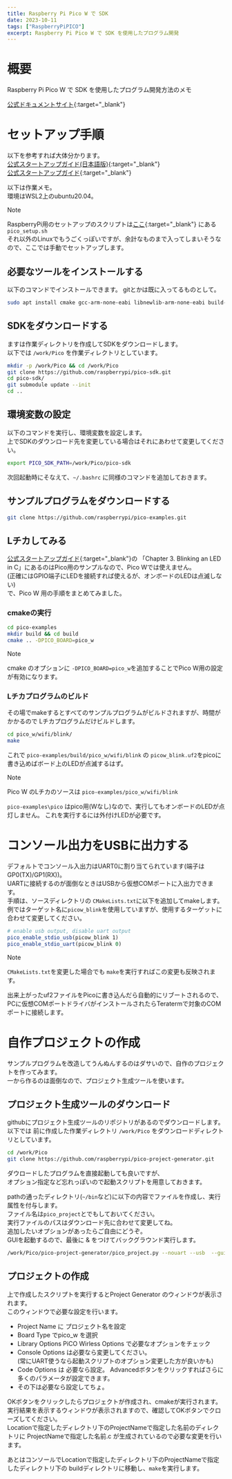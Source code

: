 ```yaml
---
title: Raspberry Pi Pico W で SDK
date: 2023-10-11
tags: ["RaspberryPiPICO"]
excerpt: Raspberry Pi Pico W で SDK を使用したプログラム開発
---
```

# 概要
Raspberry Pi Pico W で SDK を使用したプログラム開発方法のメモ

[公式ドキュメントサイト](https://www.raspberrypi.com/documentation/microcontrollers/){:target="_blank"}  





# セットアップ手順
以下を参考すれば大体分かります。   
[公式スタートアップガイド(日本語版)](https://datasheets.raspberrypi.com/pico/getting-started-with-pico-JP.pdf){:target="_blank"}  
[公式スタートアップガイド](https://datasheets.raspberrypi.com/pico/getting-started-with-pico.pdf){:target="_blank"}    

以下は作業メモ。  
環境はWSL2上のubuntu20.04。  

>[!NOTE]
> RaspberryPi用のセットアップのスクリプトは[ここ](https://github.com/raspberrypi/pico-setup){:target="_blank"} にある ``pico_setup.sh``   
> それ以外のLinuxでもうごくっぽいですが、余計なものまで入ってしまいそうなので、ここでは手動でセットアップします。  


## 必要なツールをインストールする

以下のコマンドでインストールできます。
gitとかは既に入ってるものとして。

```bash
sudo apt install cmake gcc-arm-none-eabi libnewlib-arm-none-eabi build-essential
```

## SDKをダウンロードする

ますは作業ディレクトリを作成してSDKをダウンロードします。  
以下では ``/work/Pico`` を作業ディレクトリとしています。  

```bash
mkdir -p /work/Pico && cd /work/Pico
git clone https://github.com/raspberrypi/pico-sdk.git
cd pico-sdk/
git submodule update --init
cd ..
```

## 環境変数の設定

以下のコマンドを実行し、環境変数を設定します。  
上でSDKのダウンロード先を変更している場合はそれにあわせて変更してください。  

```bash
export PICO_SDK_PATH=/work/Pico/pico-sdk
```

次回起動時にそなえて、``~/.bashrc`` に同様のコマンドを追加しておきます。  


## サンプルプログラムをダウンロードする

```bash
git clone https://github.com/raspberrypi/pico-examples.git
```

## Lチカしてみる

[公式スタートアップガイド](https://datasheets.raspberrypi.com/pico/getting-started-with-pico.pdf){:target="_blank"}の
「Chapter 3. Blinking an LED in C」にあるのはPico用のサンプルなので、Pico Wでは使えません。  
(正確にはGPIO端子にLEDを接続すれば使えるが、オンボードのLEDは点滅しない)  
で、Pico W 用の手順をまとめてみました。  


### cmakeの実行

```bash
cd pico-examples
mkdir build && cd build
cmake .. -DPICO_BOARD=pico_w
```
>[!NOTE]
> cmake のオプションに ``-DPICO_BOARD=pico_w``を追加することでPico W用の設定が有効になります。  


### Lチカプログラムのビルド

その場でmakeするとすべてのサンプルプログラムがビルドされますが、時間がかかるので
Lチカプログラムだけビルドします。  

```bash
cd pico_w/wifi/blink/
make

```

これで ``pico-examples/build/pico_w/wifi/blink`` の ``picow_blink.uf2``をpicoに書き込めばボード上のLEDが点滅するはず。  


>[!NOTE]
> Pico W のLチカのソースは ``pico-examples/pico_w/wifi/blink``  
> 
> ``pico-examples\pico`` はpico用(Wなし)なので、実行してもオンボードのLEDが点灯しません。 
> これを実行するには外付けLEDが必要です。   


# コンソール出力をUSBに出力する

デフォルトでコンソール入出力はUART0に割り当てられています(端子はGP0(TX)/GP1(RX))。  
UARTに接続するのが面倒なときはUSBから仮想COMポートに入出力できます。  
手順は、ソースディレクトリの ``CMakeLists.txt``に以下を追加してmakeします。  
例ではターゲット名に``picow_blink``を使用していますが、使用するターゲットに合わせて変更してください。  

```cmake
# enable usb output, disable uart output
pico_enable_stdio_usb(picow_blink 1)
pico_enable_stdio_uart(picow_blink 0)
```
>[!NOTE]
> ``CMakeLists.txt``を変更した場合でも ``make``を実行すればこの変更も反映されます。  


出来上がったuf2ファイルをPicoに書き込んだら自動的にリブートされるので、  
PCに仮想COMポートドライバがインストールされたらTeratermで対象のCOMポートに接続します。  


# 自作プロジェクトの作成
サンプルプログラムを改造してうんぬんするのはダサいので、自作のプロジェクトを作ってみます。  
一から作るのは面倒なので、プロジェクト生成ツールを使います。  

## プロジェクト生成ツールのダウンロード

githubにプロジェクト生成ツールのリポジトリがあるのでダウンロードします。  
以下では 前に作成した作業ディレクトリ ``/work/Pico`` をダウンロードディレクトリとしています。  


```bash
cd /work/Pico
git clone https://github.com/raspberrypi/pico-project-generator.git
```

ダウロードしたプログラムを直接起動しても良いですが、  
オプション指定など忘れっぽいので起動スクリプトを用意しておきます。  

pathの通ったディレクトリ(``~/bin``など)に以下の内容でファイルを作成し、実行属性を付与します。  
ファイル名は``pico_project``とでもしておいてください。  
実行ファイルのパスはダウンロード先に合わせて変更してね。  
追加したいオプションがあったらご自由にどうぞ。  
GUIを起動するので、最後に & をつけてバックグラウンド実行します。  

```bash
/work/Pico/pico-project-generator/pico_project.py --nouart --usb  --gui &
```

## プロジェクトの作成

上で作成したスクリプトを実行するとProject Generator のウィンドウが表示されます。  
このウィンドウで必要な設定を行います。  

- Project Name に プロジェクト名を設定
- Board Type でpico_w を選択
- Library Options   PiCO Wirless Options で必要なオプションをチェック
- Console Options は必要なら変更してください。  
(常にUART使うなら起動スクリプトのオプション変更した方が良いかも)
- Code Options は 必要なら設定。 Advancedボタンをクリックすればさらに多くのパラメータが設定できます。  
- その下は必要なら設定してちょ。  

OKボタンをクリックしたらプロジェクトが作成され、cmakeが実行されます。  
実行結果を表示するウィンドウが表示されますので、確認してOKボタンでクローズしてください。  
Locationで指定したディレクトリ下のProjectNameで指定した名前のディレクトリに
ProjectNameで指定した名前.c が生成されているので必要な変更を行います。  

あとはコンソールでLocationで指定したディレクトリ下のProjectNameで指定したディレクトリ下の
buildディレクトリに移動し、``make``を実行します。


